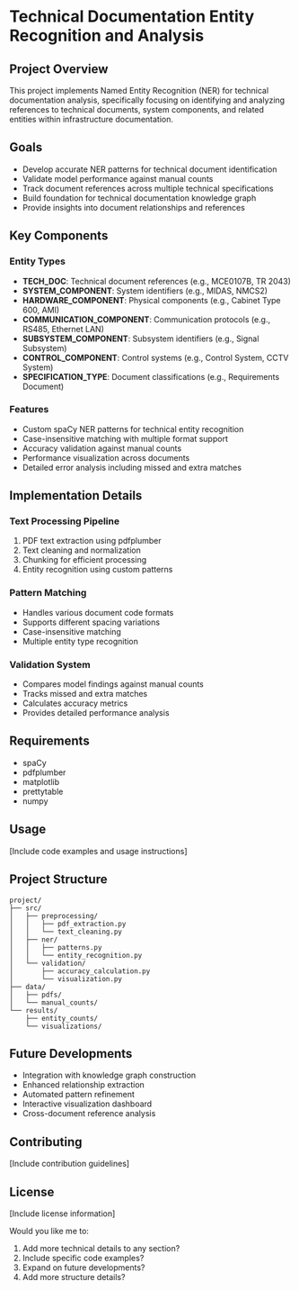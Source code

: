 # Technical Documentation Entity Recognition and Analysis

## Project Overview
This project implements Named Entity Recognition (NER) for technical documentation analysis, specifically focusing on identifying and analyzing references to technical documents, system components, and related entities within infrastructure documentation.

## Goals
- Develop accurate NER patterns for technical document identification
- Validate model performance against manual counts
- Track document references across multiple technical specifications
- Build foundation for technical documentation knowledge graph
- Provide insights into document relationships and references

## Key Components

### Entity Types
- **TECH_DOC**: Technical document references (e.g., MCE0107B, TR 2043)
- **SYSTEM_COMPONENT**: System identifiers (e.g., MIDAS, NMCS2)
- **HARDWARE_COMPONENT**: Physical components (e.g., Cabinet Type 600, AMI)
- **COMMUNICATION_COMPONENT**: Communication protocols (e.g., RS485, Ethernet LAN)
- **SUBSYSTEM_COMPONENT**: Subsystem identifiers (e.g., Signal Subsystem)
- **CONTROL_COMPONENT**: Control systems (e.g., Control System, CCTV System)
- **SPECIFICATION_TYPE**: Document classifications (e.g., Requirements Document)

### Features
- Custom spaCy NER patterns for technical entity recognition
- Case-insensitive matching with multiple format support
- Accuracy validation against manual counts
- Performance visualization across documents
- Detailed error analysis including missed and extra matches

## Implementation Details

### Text Processing Pipeline
1. PDF text extraction using pdfplumber
2. Text cleaning and normalization
3. Chunking for efficient processing
4. Entity recognition using custom patterns

### Pattern Matching
- Handles various document code formats
- Supports different spacing variations
- Case-insensitive matching
- Multiple entity type recognition

### Validation System
- Compares model findings against manual counts
- Tracks missed and extra matches
- Calculates accuracy metrics
- Provides detailed performance analysis

## Requirements
- spaCy
- pdfplumber
- matplotlib
- prettytable
- numpy

## Usage
[Include code examples and usage instructions]

## Project Structure
```
project/
├── src/
│   ├── preprocessing/
│   │   ├── pdf_extraction.py
│   │   └── text_cleaning.py
│   ├── ner/
│   │   ├── patterns.py
│   │   └── entity_recognition.py
│   └── validation/
│       ├── accuracy_calculation.py
│       └── visualization.py
├── data/
│   ├── pdfs/
│   └── manual_counts/
└── results/
    ├── entity_counts/
    └── visualizations/
```

## Future Developments
- Integration with knowledge graph construction
- Enhanced relationship extraction
- Automated pattern refinement
- Interactive visualization dashboard
- Cross-document reference analysis

## Contributing
[Include contribution guidelines]

## License
[Include license information]

Would you like me to:
1. Add more technical details to any section?
2. Include specific code examples?
3. Expand on future developments?
4. Add more structure details?
